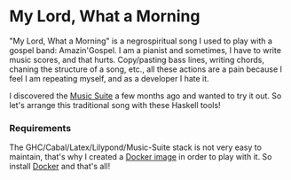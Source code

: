 My Lord, What a Morning
=======================

"My Lord, What a Morning" is a negrospiritual song I used to play with a gospel band: Amazin'Gospel. I am a pianist and sometimes, I have to write music scores, and that hurts. Copy/pasting bass lines, writing chords, chaning the structure of a song, etc., all these actions are a pain because I feel I am repeating myself, and as a developer I hate it.

I discovered the [Music Suite](http://music-suite.github.io/docs/ref/) a few months ago and wanted to try it out. So let's arrange this traditional song with these Haskell tools!

### Requirements

The GHC/Cabal/Latex/Lilypond/Music-Suite stack is not very easy to maintain, that's why I created a [Docker image](https://github.com/rbelouin/docker-music-suite) in order to play with it. So install [Docker](https://www.docker.com) and that's all!
